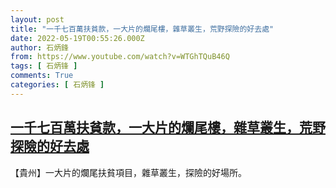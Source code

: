 ```yaml
---
layout: post
title: "一千七百萬扶貧款，一大片的爛尾樓，雜草叢生，荒野探險的好去處"
date: 2022-05-19T00:55:26.000Z
author: 石炳鋒
from: https://www.youtube.com/watch?v=WTGhTQuB46Q
tags: [ 石炳锋 ]
comments: True
categories: [ 石炳锋 ]
---
```

<!--1652921726000-->
[一千七百萬扶貧款，一大片的爛尾樓，雜草叢生，荒野探險的好去處](https://www.youtube.com/watch?v=WTGhTQuB46Q)
------

<div>
【貴州】一大片的爛尾扶貧項目，雜草叢生，探險的好場所。
</div>
